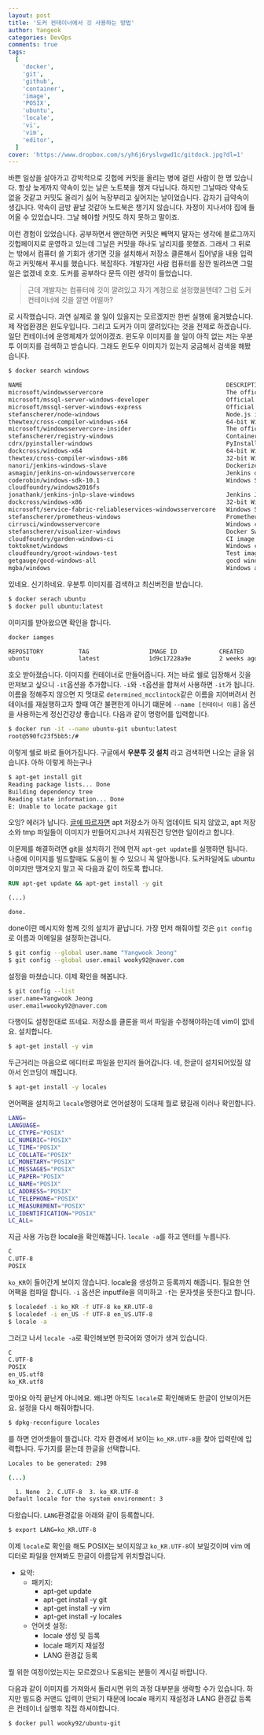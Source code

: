 ```yaml
---
layout: post
title: '도커 컨테이너에서 깃 사용하는 방법'
author: Yangeok
categories: DevOps
comments: true
tags:
  [
    'docker',
    'git',
    'github',
    'container',
    'image',
    'POSIX',
    'ubuntu',
    'locale',
    'vi',
    'vim',
    'editor',
  ]
cover: 'https://www.dropbox.com/s/yh6j6ryslvgwd1c/gitdock.jpg?dl=1'
---
```


바쁜 일상을 살아가고 강박적으로 깃헙에 커밋을 올리는 병에 걸린 사람이 한 명 있습니다. 항상 늦게까지 약속이 있는 날은 노트북을 챙겨 다닙니다. 하지만 그날따라 약속도 없을 것같고 커밋도 올리기 싫어 늑장부리고 싶어지는 날이었습니다. 갑자기 급약속이 생깁니다. 약속이 금방 끝날 것같아 노트북은 챙기지 않습니다. 자정이 지나서야 집에 들어올 수 있었습니다. 그날 해야할 커밋도 하지 못하고 말이죠.

이런 경험이 있었습니다. 공부하면서 왠만하면 커밋은 빼먹지 말자는 생각에 블로그까지 깃헙페이지로 운영하고 있는데 그날은 커밋을 하나도 날리지를 못했죠. 그래서 그 뒤로는 밖에서 컴퓨터 쓸 기회가 생기면 깃을 설치해서 저장소 클론해서 집어넣을 내용 입력하고 커밋해서 푸시를 했습니다. 복잡하다. 개발자인 사람 컴퓨터를 잠깐 빌려쓰면 그럴 일은 없겠네 호호. 도커를 공부하다 문득 이런 생각이 들었습니다.

> 근데 개발자는 컴퓨터에 깃이 깔려있고 자기 계정으로 설정했을텐데? 그럼 도커 컨테이너에 깃을 깔면 어떨까?

로 시작했습니다. 과연 실제로 쓸 일이 있을지는 모르겠지만 한번 실행에 옮겨봤습니다. 제 작업환경은 윈도우입니다. 그리고 도커가 이미 깔려있다는 것을 전제로 하겠습니다. 일단 컨테이너에 운영체제가 있어야겠죠. 윈도우 이미지를 쓸 일이 아직 없는 저는 우분투 이미지를 검색하고 받습니다. 그래도 윈도우 이미지가 있는지 궁금해서 검색을 해봤습니다.

```sh
$ docker search windows

NAME                                                          DESCRIPTION                                     STARS               OFFICIAL            AUTOMATED
microsoft/windowsservercore                                   The official Windows Server Core base image     643
microsoft/mssql-server-windows-developer                      Official Microsoft SQL Server Developer Edit…   289
microsoft/mssql-server-windows-express                        Official Microsoft SQL Server Express Editio…   280
stefanscherer/node-windows                                    Node.js is a JavaScript-based platform for s…   33
thewtex/cross-compiler-windows-x64                            64-bit Windows cross-compiler based on MXE/M…   32                                      [OK]
microsoft/windowsservercore-insider                           The official Windows Server Core insider bas…   30
stefanscherer/registry-windows                                Containerized docker registry for Windows Se…   18
cdrx/pyinstaller-windows                                      PyInstaller for Windows inside Docker (using…   15                                      [OK]
dockcross/windows-x64                                         64-bit Windows cross-compiler based on MXE/M…   9
thewtex/cross-compiler-windows-x86                            32-bit Windows cross-compiler based on MXE/M…   8                                       [OK]
nanori/jenkins-windows-slave                                  Dockerized Windows JNLP slave for Jenkins       5                                       [OK]
asmagin/jenkins-on-windowsservercore                          Jenkins on Windows Server Core                  3                                       [OK]
coderobin/windows-sdk-10.1                                    Windows SDK 10.1 for Windows Container (base…   3                                       [OK]
cloudfoundry/windows2016fs                                                                                    3
jonathank/jenkins-jnlp-slave-windows                          Jenkins JNLP Slaves for Windows                 3
dockcross/windows-x86                                         32-bit Windows cross-compiler based on MXE/M…   3
microsoft/service-fabric-reliableservices-windowsservercore   Windows Server Core OS image for running Ser…   2
stefanscherer/prometheus-windows                              Prometheus in a Windows container               1
cirrusci/windowsservercore                                    Windows containers that can be executed on G…   1
stefanscherer/visualizer-windows                              Docker Swarm mode visualizer for Windows        1
cloudfoundry/garden-windows-ci                                CI image for the CF Garden-Windows team         0
toktoknet/windows                                             Windows cross compilers: i686 and x86_64.       0
cloudfoundry/groot-windows-test                               Test images for groot-windows: https://githu…   0
getgauge/gocd-windows-all                                     gocd windows agent with everything needed fo…   0
mgba/windows                                                  Windows autobuilds                              0                                       [OK]
```

있네요. 신기하네요. 우분투 이미지를 검색하고 최신버전을 받습니다.

```sh
$ docker serach ubuntu
$ docker pull ubuntu:latest
```

이미지를 받아왔으면 확인을 합니다.

```sh
docker iamges

REPOSITORY          TAG                 IMAGE ID            CREATED             SIZE
ubuntu              latest              1d9c17228a9e        2 weeks ago         86.7MB
```

호오 받아졌습니다. 이미지를 컨테이너로 만들어줍니다. 저는 바로 쉘로 입장해서 깃을 만져보고 싶으니 `-it`옵션을 추가합니다. `-i`와 `-t`옵션을 합쳐서 사용하면 `-it`가 됩니다. 이름을 정해주지 않으면 지 멋대로 `determined_mcclintock`같은 이름을 지어버려서 컨테이너를 재실행하고자 할때 여간 불편한게 아니기 떄문에 `--name [컨테이너 이름]` 옵션을 사용하는게 정신건강상 좋습니다. 다음과 같이 명령어를 입력합니다.

```sh
$ docker run -it --name ubuntu-git ubuntu:latest
root@590fc23f5bb5:/#
```

이렇게 쉘로 바로 들어가집니다. 구글에서 **우분투 깃 설치** 라고 검색하면 나오는 글을 읽습니다. 아하 이렇게 하는구나

```sh
$ apt-get install git
Reading package lists... Done
Building dependency tree
Reading state information... Done
E: Unable to locate package git
```

오잉? 에러가 납니다. [글에 따르자면](https://stackoverflow.com/questions/29929534/docker-error-unable-to-locate-package-git) apt 저장소가 아직 업데이트 되지 않았고, apt 저장소와 tmp 파일들이 이미지가 만들어지고나서 지워진건 당연한 일이라고 합니다.

이문제를 해결하려면 git을 설치하기 전에 먼저 `apt-get update`를 실행하면 됩니다. 나중에 이미지를 빌드할때도 도움이 될 수 있으니 꼭 알아둡니다. 도커파일에도 ubuntu 이미지만 땡겨오지 말고 꼭 다음과 같이 하도록 합니다.

```dockerfile
RUN apt-get update && apt-get install -y git

(...)

done.
```

done이란 메시지와 함께 깃의 설치가 끝납니다. 가장 먼저 해줘야할 것은 `git config`로 이름과 이메일을 설정하는겁니다.

```sh
$ git config --global user.name "Yangwook Jeong"
$ git config --global user.email wooky92@naver.com
```

설정을 마쳤습니다. 이제 확인을 해봅니다.

```sh
$ git config --list
user.name=Yangwook Jeong
user.email=wooky92@naver.com
```

다행이도 설정한대로 뜨네요. 저장소를 클론을 떠서 파일을 수정해야하는데 vim이 없네요. 설치합니다.

```sh
$ apt-get install -y vim
```

두근거리는 마음으로 에디터로 파일을 만지러 들어갑니다. 네, 한글이 설치되어있질 않아서 인코딩이 깨집니다.

```sh
$ apt-get install -y locales
```

언어팩을 설치하고 `locale`명령어로 언어설정이 도대체 뭘로 됐길래 이러나 확인합니다.

```sh
LANG=
LANGUAGE=
LC_CTYPE="POSIX"
LC_NUMERIC="POSIX"
LC_TIME="POSIX"
LC_COLLATE="POSIX"
LC_MONETARY="POSIX"
LC_MESSAGES="POSIX"
LC_PAPER="POSIX"
LC_NAME="POSIX"
LC_ADDRESS="POSIX"
LC_TELEPHONE="POSIX"
LC_MEASUREMENT="POSIX"
LC_IDENTIFICATION="POSIX"
LC_ALL=
```

지금 사용 가능한 locale을 확인해봅니다. `locale -a`를 하고 엔터를 누릅니다.

```sh
C
C.UTF-8
POSIX
```

`ko_KR`이 들어간게 보이지 않습니다. locale을 생성하고 등록까지 해줍니다. 필요한 언어팩을 컴파일 합니다. `-i` 옵션은 inputfile을 의미하고 `-f`는 문자셋을 뜻한다고 합니다.

```sh
$ localedef -i ko_KR -f UTF-8 ko_KR.UTF-8
$ localedef -i en_US -f UTF-8 en_US.UTF-8
$ locale -a
```

그러고 나서 `locale -a`로 확인해보면 한국어와 영어가 생겨 있습니다.

```sh
C
C.UTF-8
POSIX
en_US.utf8
ko_KR.utf8
```

맞아요 아직 끝난게 아니에요. 왜냐면 아직도 `locale`로 확인해봐도 한글이 안보이거든요. 설정을 다시 해줘야합니다.

```sh
$ dpkg-reconfigure locales
```

를 하면 언어셋들이 뜰겁니다. 각자 환경에서 보이는 `ko_KR.UTF-8`을 찾아 입력란에 입력합니다. 두가지를 묻는데 한글을 선택합니다.

```sh
Locales to be generated: 298

(...)

  1. None  2. C.UTF-8  3. ko_KR.UTF-8
Default locale for the system environment: 3
```

다왔습니다. `LANG`환경값을 아래와 같이 등록합니다.

```sh
$ export LANG=ko_KR.UTF-8
```

이제 `locale`로 확인을 해도 POSIX는 보이지않고 `ko_KR.UTF-8`이 보일것이며 vim 에디터로 파일을 만져봐도 한글이 아름답게 위치할겁니다.

- 요약:
  - 패키지:
    - apt-get update
    - apt-get install -y git
    - apt-get install -y vim
    - apt-get install -y locales
  - 언어셋 설정:
    - locale 생성 및 등록
    - locale 패키지 재설정
    - LANG 환경값 등록

뭘 위한 여정이었는지는 모르겠으나 도움되는 분들이 계시길 바랍니다.

다음과 같이 이미지를 가져와서 돌리시면 위의 과정 대부분을 생략할 수가 있습니다. 하지만 빌드중 커맨드 입력이 안되기 때문에 locale 패키지 재설정과 LANG 환경값 등록은 컨테이너 실행후 직접 하셔야합니다.

```sh
$ docker pull wooky92/ubuntu-git
```
